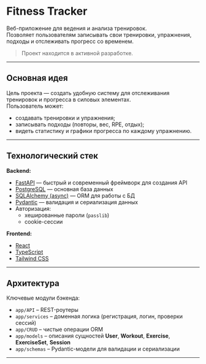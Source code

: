 # Fitness Tracker

Веб-приложение для ведения и анализа тренировок.  
Позволяет пользователям записывать свои тренировки, упражнения, подходы и отслеживать прогресс со временем.

> Проект находится в активной разработке.

---
## Основная идея

Цель проекта — создать удобную систему для отслеживания тренировок и прогресса в силовых элементах.  
Пользователь может:
- создавать тренировки и упражнения;
- записывать подходы (повторы, вес, RPE, отдых);
- видеть статистику и графики прогресса по каждому упражнению.

---

## Технологический стек
**Backend:**
- [FastAPI](https://fastapi.tiangolo.com/) — быстрый и современный фреймворк для создания API
- [PostgreSQL](https://www.postgresql.org/) — основная база данных
- [SQLAlchemy (async)](https://docs.sqlalchemy.org/) — ORM для работы с БД
- [Pydantic](https://docs.pydantic.dev/) — валидация и сериализация данных
- Авторизация:
  - хешированные пароли (`passlib`)
  - cookie-сессии

**Frontend:**
- [React](https://react.dev/)
- [TypeScript](https://www.typescriptlang.org/)
- [Tailwind CSS](https://tailwindcss.com/)

---
## Архитектура

Ключевые модули бэкенда:
- `app/API` – REST-роутеры
- `app/services` – доменная логика (регистрация, логин, проверки сессий)
- `app/CRUD` – чистые операции ORM
- `app/models` – описания сущностей **User**, **Workout**, **Exercise**, **ExerciseSet**, **Session**
- `app/schemas` – Pydantic-модели для валидации и сериализации
---
